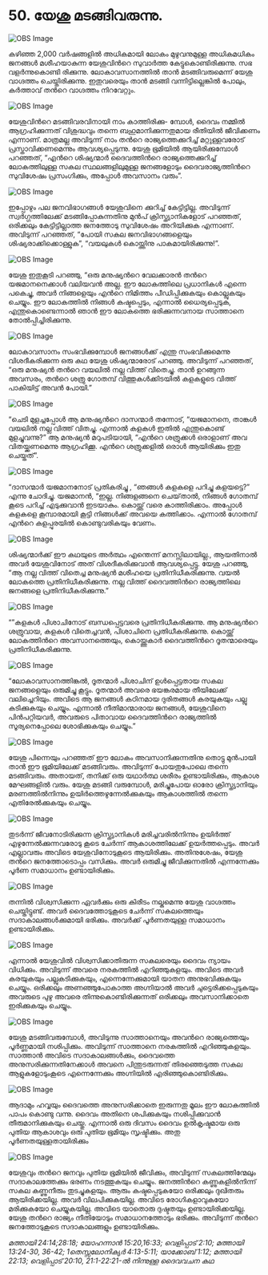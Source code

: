 # 50. യേശു മടങ്ങിവരുന്നു.

![OBS Image](https://cdn.door43.org/obs/jpg/360px/obs-en-50-01.jpg)

കഴിഞ്ഞ 2,000 വര്‍ഷങ്ങളില്‍ അധികമായി ലോകം മുഴുവനുമുള്ള അധികമധികം ജനങ്ങള്‍ മശീഹയാകുന്ന യേശുവിന്‍റെ സുവാര്‍ത്ത കേട്ടുകൊണ്ടിരിക്കുന്നു. സഭ വളര്‍ന്നുകൊണ്ടി  രിക്കുന്നു. ലോകാവസാനത്തില്‍ താന്‍  മടങ്ങിവരുമെന്ന് യേശു വാഗ്ദത്തം ചെയ്തിരിക്കുന്നു. ഇതുവരെയും താന്‍ മടങ്ങി വന്നിട്ടില്ലെങ്കില്‍ പോലും, കര്‍ത്താവ് തന്‍റെ വാഗ്ദത്തം നിറവേറ്റും. 

![OBS Image](https://cdn.door43.org/obs/jpg/360px/obs-en-50-02.jpg)

യേശുവിന്‍റെ മടങ്ങിവരവിനായി നാം കാത്തിരിക്കു- മ്പോള്‍, ദൈവം നമ്മില്‍ ആഗ്രഹിക്കുന്നത്  വിശുദ്ധവും തന്നെ ബഹുമാനിക്കുന്നതുമായ രീതിയില്‍ ജീവിക്കണം എന്നാണ്. മാത്രമല്ല അവിടുന്ന് നാം തന്‍റെ രാജ്യത്തെക്കുറിച്ച് മറ്റുള്ളവരോട് പ്രസ്താവിക്കണമെന്നും ആവശ്യപ്പെടുന്നു. യേശു ഭൂമിയില്‍ ആയിരിക്കുമ്പോള്‍ പറഞ്ഞത്, “എന്‍റെ  ശിഷ്യന്മാര്‍ ദൈവത്തിന്‍റെ രാജ്യത്തെക്കുറിച്ച് ലോകത്തിലുള്ള  സകല സ്ഥലങ്ങളിലുമുള്ള ജനങ്ങളോടും ദൈവരാജ്യത്തിന്‍റെ സുവിശേഷം പ്രസംഗിക്കും, അപ്പോള്‍ അവസാനം വരും”. 

![OBS Image](https://cdn.door43.org/obs/jpg/360px/obs-en-50-03.jpg)

ഇപ്പോഴും പല ജനവിഭാഗങ്ങള്‍ യേശുവിനെ ക്കുറിച്ച് കേട്ടിട്ടില്ല. അവിടുന്ന് സ്വര്‍ഗ്ഗത്തിലേക്ക് മടങ്ങിപ്പോകുന്നതിനു മുന്‍പ് ക്രിസ്ത്യാനികളോട് പറഞ്ഞത്, ഒരിക്കലും കേട്ടിട്ടില്ലാത്ത ജനത്തോടു സുവിശേഷം അറിയിക്കുക എന്നാണ്. അവിടുന്ന് പറഞ്ഞത്, “പോയി സകല ജനവിഭാഗങ്ങളെയും ശിഷ്യരാക്കിക്കൊള്ളുക”, “വയലുകള്‍  കൊയ്ത്തിനു പാകമായിരിക്കുന്നു!”.  

![OBS Image](https://cdn.door43.org/obs/jpg/360px/obs-en-50-04.jpg)

യേശു ഇതുകൂടി പറഞ്ഞു, “ഒരു മനുഷ്യന്‍റെ വേലക്കാരന്‍ തന്‍റെ യജമാനനെക്കാള്‍ വലിയവന്‍ അല്ല. ഈ ലോകത്തിലെ പ്രധാനികള്‍ എന്നെ പകെച്ചു, അവര്‍ നിങ്ങളെയും എന്‍റെ നിമിത്തം പീഡിപ്പിക്കുകയും കൊല്ലുകയും ചെയ്യും. ഈ ലോകത്തില്‍ നിങ്ങള്‍ കഷ്ടപ്പെടും, എന്നാല്‍ ധൈര്യപ്പെടുക, എന്തുകൊണ്ടെന്നാല്‍ ഞാന്‍ ഈ ലോകത്തെ ഭരിക്കുന്നവനായ സാത്താനെ തോല്‍പ്പിച്ചിരിക്കുന്നു.  

![OBS Image](https://cdn.door43.org/obs/jpg/360px/obs-en-50-05.jpg)

ലോകാവസാനം സംഭവിക്കുമ്പോള്‍ ജനങ്ങള്‍ക്ക്‌ എന്തു സംഭവിക്കുമെന്നു വിശദീകരിക്കുന്ന ഒരു കഥ യേശു ശിഷ്യന്മാരോട് പറഞ്ഞു. അവിടുന്ന് പറഞ്ഞത്, “ഒരു മനുഷ്യന്‍ തന്‍റെ വയലില്‍ നല്ല വിത്ത് വിതെച്ചു. താന്‍ ഉറങ്ങുന്ന അവസരം, തന്‍റെ ശത്രു ഗോതമ്പ് വിത്തുകള്‍ക്കിടയില്‍ കളകളുടെ വിത്ത്‌ പാകിയിട്ട് അവന്‍ പോയി.”   

![OBS Image](https://cdn.door43.org/obs/jpg/360px/obs-en-50-06.jpg)

“ചെടി മുളച്ചപ്പോള്‍ ആ മനുഷ്യന്‍റെ ദാസന്മാര്‍ തന്നോട്, “യജമാനനെ, താങ്കള്‍ വയലില്‍ നല്ല വിത്ത് വിതച്ചു. എന്നാല്‍ കളകള്‍ ഇതില്‍ എന്തുകൊണ്ട് മുളച്ചുവന്നു?” ആ മനുഷ്യന്‍ മറുപടിയായി, “എന്‍റെ ശത്രുക്കള്‍ ഒരാളാണ് അവ വിതയ്ക്കണമെന്നു ആഗ്രഹിക്കൂ. എന്‍റെ ശത്രുക്കളില്‍ ഒരാള്‍ ആയിരിക്കും ഇതു ചെയ്തത്”.

![OBS Image](https://cdn.door43.org/obs/jpg/360px/obs-en-50-07.jpg)

“ദാസന്മാര്‍ യജമാനനോട് പ്രതികരിച്ചു , “ഞങ്ങള്‍ കളകളെ പറിച്ചു കളയട്ടെ?” എന്നു ചോദിച്ചു. യജമാനന്‍, “ഇല്ല. നിങ്ങളങ്ങനെ ചെയ്‌താല്‍, നിങ്ങള്‍ ഗോതമ്പ് കൂടെ പറിച്ച് എടുക്കുവാന്‍ ഇടയാകും. കൊയ്ത്ത് വരെ കാത്തിരിക്കാം. അപ്പോള്‍ കളകളെ കൂമ്പാരമായി കൂട്ടി നിങ്ങള്‍ക്ക് അവയെ കത്തിക്കാം. എന്നാല്‍ ഗോതമ്പ് എന്‍റെ കളപ്പുരയില്‍ കൊണ്ടുവരികയും വേണം. 

![OBS Image](https://cdn.door43.org/obs/jpg/360px/obs-en-50-08.jpg)

ശിഷ്യന്മാര്‍ക്ക് ഈ കഥയുടെ അര്‍ത്ഥം എന്തെന്ന് മനസ്സിലായില്ല., ആയതിനാല്‍ അവര്‍ യേശുവിനോട് അത് വിശദീകരിക്കുവാന്‍ ആവശ്യപ്പെട്ടു. യേശു പറഞ്ഞു, “ആ നല്ല വിത്ത് വിതെച്ച മനുഷ്യന്‍ മശീഹയെ പ്രതിനിധീകരിക്കുന്നു. വയല്‍ ലോകത്തെ പ്രതിനിധീകരിക്കുന്നു. നല്ല വിത്ത് ദൈവത്തിന്‍റെ രാജ്യത്തിലെ ജനങ്ങളെ പ്രതിനിധീകരിക്കുന്നു.” 

![OBS Image](https://cdn.door43.org/obs/jpg/360px/obs-en-50-09.jpg)

“”കളകള്‍ പിശാചിനോട്‌ ബന്ധപ്പെട്ടവരെ പ്രതിനിധീകരിക്കുന്നു. ആ മനുഷ്യന്‍റെ ശത്രുവായ, കളകള്‍ വിതെച്ചവന്‍, പിശാചിനെ പ്രതിധീകരിക്കുന്നു. കൊയ്ത്ത് ലോകത്തിന്‍റെ അവസാനത്തെയും, കൊയ്ത്തുകാര്‍ ദൈവത്തിന്‍റെ ദൂതന്മാരെയും പ്രതിനിധീകരിക്കുന്നു.

![OBS Image](https://cdn.door43.org/obs/jpg/360px/obs-en-50-10.jpg)

“ലോകാവസാനത്തിങ്കല്‍, ദൂതന്മാര്‍ പിശാചിന് ഉള്‍പ്പെട്ടതായ സകല ജനങ്ങളെയും ഒരുമിച്ചു കൂട്ടും. ദൂതന്മാര്‍ അവരെ ഭയങ്കരമായ തീയിലേക്ക് വലിച്ചെറിയും. അവിടെ ആ ജനങ്ങള്‍ കഠിനമായ ദുരിതങ്ങള്‍ കരയുകയും പല്ലു കടിക്കുകയും ചെയ്യും. എന്നാല്‍ നീതിമാന്മാരായ ജനങ്ങള്‍, യേശുവിനെ പിന്‍പറ്റിയവര്‍, അവരുടെ പിതാവായ ദൈവത്തിന്‍റെ രാജ്യത്തില്‍ സൂര്യനെപ്പോലെ ശോഭിക്കുകയും ചെയ്യും.” 

![OBS Image](https://cdn.door43.org/obs/jpg/360px/obs-en-50-11.jpg)

യേശു പിന്നെയും പറഞ്ഞത് ഈ ലോകം അവസാനിക്കുന്നതിനു തൊട്ടു മുന്‍പായി താന്‍ ഈ ഭൂമിയിലേക്ക്‌ മടങ്ങിവരും. അവിടുന്ന് പോയതുപോലെ തന്നെ മടങ്ങിവരും. അതായത്, തനിക്ക് ഒരു യഥാര്‍ത്ഥ ശരീരം ഉണ്ടായിരിക്കും, ആകാശ മേഘങ്ങളില്‍ വരും. യേശു മടങ്ങി വരുമ്പോള്‍, മരിച്ചുപോയ ഓരോ ക്രിസ്ത്യാനിയും മരണത്തില്‍നിന്നും ഉയിര്‍ത്തെഴുന്നേല്‍ക്കുകയും ആകാശത്തില്‍ തന്നെ എതിരേല്‍ക്കുകയും ചെയ്യും. 

![OBS Image](https://cdn.door43.org/obs/jpg/360px/obs-en-50-12.jpg)

തുടര്‍ന്ന് ജീവനോടിരിക്കുന്ന ക്രിസ്ത്യാനികള്‍ മരിച്ചവരില്‍നിന്നും ഉയിര്‍ത്ത് എഴുന്നേല്‍ക്കുന്നവരോടു കൂടെ  ചേര്‍ന്ന് ആകാശത്തിലേക്ക്  ഉയര്‍ത്തപ്പെടും. അവര്‍ എല്ലാവരും അവിടെ യേശുവിനോടുകൂടെ ആയിരിക്കും. അതിനുശേഷം, യേശു തന്‍റെ ജനത്തോടൊപ്പം വസിക്കും. അവര്‍ ഒരുമിച്ചു ജീവിക്കുന്നതില്‍ എന്നന്നേക്കും പൂര്‍ണ സമാധാനം ഉണ്ടായിരിക്കും. 

![OBS Image](https://cdn.door43.org/obs/jpg/360px/obs-en-50-13.jpg)

തന്നില്‍ വിശ്വസിക്കുന്ന ഏവര്‍ക്കും ഒരു കിരീടം നല്കുമെന്നു യേശു വാഗ്ദത്തം ചെയ്തിട്ടുണ്ട്. അവര്‍ ദൈവത്തോടുകൂടെ ചേര്‍ന്ന് സകലത്തെയും സദാകാലങ്ങള്‍ക്കുമായി ഭരിക്കും. അവര്‍ക്ക് പൂര്‍ണതയുള്ള സമാധാനം ഉണ്ടായിരിക്കും. 

![OBS Image](https://cdn.door43.org/obs/jpg/360px/obs-en-50-14.jpg)

എന്നാല്‍ യേശുവില്‍ വിശ്വസിക്കാതിരുന്ന സകലരെയും ദൈവം ന്യായം വിധിക്കും. അവിടുന്ന് അവരെ നരകത്തില്‍ എറിഞ്ഞുകളയും. അവിടെ അവര്‍ കരയുകയും പല്ലുകടിക്കുകയും, എന്നെന്നേക്കുമായി യാതന അനുഭവിക്കുകയും ചെയ്യും. ഒരിക്കലും അണഞ്ഞുപോകാത്ത അഗ്നിയാല്‍ അവര്‍ ചുട്ടെരിക്കപ്പെടുകയും അവരുടെ പുഴു അവരെ തിന്നുകൊണ്ടിരിക്കുന്നത് ഒരിക്കലും അവസാനിക്കാതെ ഇരിക്കുകയും ചെയ്യും. 

![OBS Image](https://cdn.door43.org/obs/jpg/360px/obs-en-50-15.jpg)

യേശു മടങ്ങിവരുമ്പോള്‍, അവിടുന്നു സാത്താനെയും അവന്‍റെ രാജ്യത്തെയും പൂര്‍ണ്ണമായി നശിപ്പിക്കും. അവിടുന്ന് സാത്താനെ നരകത്തില്‍ എറിഞ്ഞുകളയും. സാത്താന്‍ അവിടെ സദാകാലങ്ങള്‍ക്കും, ദൈവത്തെ അനുസരിക്കുന്നതിനേക്കാള്‍ അവനെ പിന്തുടരുന്നത് തിരഞ്ഞെടുത്ത സകല ആളുകളോടുംകൂടെ എന്നെന്നേക്കും അഗ്നിയില്‍ എരിഞ്ഞുകൊണ്ടിരിക്കും.

![OBS Image](https://cdn.door43.org/obs/jpg/360px/obs-en-50-16.jpg)

ആദാമും ഹവ്വയും ദൈവത്തെ അനുസരിക്കാതെ ഇരുന്നതു മൂലം ഈ ലോകത്തില്‍ പാപം കൊണ്ടു വന്നു. ദൈവം അതിനെ ശപിക്കുകയും നശിപ്പിക്കുവാന്‍ തീരുമാനിക്കുകയും ചെയ്തു. എന്നാല്‍ ഒരു ദിവസം ദൈവം ഉല്‍കൃഷ്ടമായ ഒരു പുതിയ ആകാശവും ഒരു പുതിയ ഭൂമിയും സൃഷ്ടിക്കും. അതു പൂര്‍ണതയുള്ളതായിരിക്കും 

![OBS Image](https://cdn.door43.org/obs/jpg/360px/obs-en-50-17.jpg)

യേശുവും തന്‍റെ ജനവും പുതിയ ഭൂമിയില്‍ ജീവിക്കും, അവിടുന്ന് സകലത്തിന്മേലും സദാകാലത്തേക്കും ഭരണം നടത്തുകയും ചെയ്യും. ജനത്തിന്‍റെ കണ്ണുകളില്‍നിന്ന് സകല കണ്ണുനീരും തുടച്ചുകളയും. ആരും കഷ്ടപ്പെടുകയോ ഒരിക്കലും ദുഖിതരും ആയിരിക്കയില്ല. അവര്‍ വിലപിക്കുകയില്ല. അവിടെ രോഗികളാവുകയോ മരിക്കുകയോ ചെയ്യുകയില്ല. അവിടെ യാതൊരു ദുഷ്ടതയും ഉണ്ടായിരിക്കയില്ല. യേശു തന്‍റെ രാജ്യം നീതിയോടും സമാധാനത്തോടും ഭരിക്കും. അവിടുന്ന് തന്‍റെ ജനത്തോടുകൂടെ സദാകാലങ്ങളും ഉണ്ടായിരിക്കും. 

_മത്തായി 24:14;28:18; യോഹന്നാന്‍ 15:20,16:33; വെളിപ്പാട് 2:10; മത്തായി 13:24-30, 36-42; 1തെസ്സലോനിക്യര്‍ 4:13-5:11; യാക്കോബ് 1:12; മത്തായി 22:13; വെളിപ്പാട് 20:10, 21:1-22:21-ല്‍ നിന്നുള്ള ദൈവവചന കഥ_
